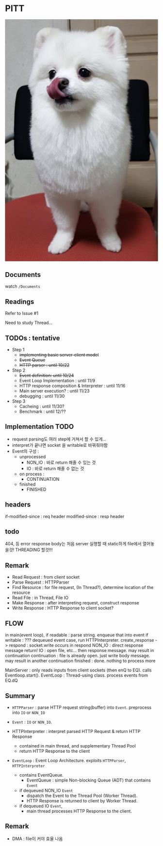 # PITT

![logo](Logo.png)


## Documents
watch `/Documents`

## Readings
Refer to Issue #1

Need to study Thread...

## TODOs : tentative
* Step 1
  - ~~implementing basic server-client model~~
  - ~~Event Queue~~
  - ~~HTTP parser : until 10/22~~
* Step 2
  - ~~Event definition: until 10/24~~
  - Event Loop Implementation : until 11/9
  - HTTP response composition & Interpreter : until 11/16
  - Main server execution? : until 11/23
  - debugging : until 11/30
* Step 3
  - Cacheing : until 11/30?
  - Benchmark : until 12/??

## Implementation TODO
  * request parsing도 여러 step에 거쳐서 할 수 있게...
  * interpret가 끝나면 socket 을 writable로 바꿔줘야함
  * Event의 구성 :
    * unprocessed
      * NON_IO : 바로 return 해줄 수 있는 것
      * IO : 바로 return 해줄 수 없는 것
    * on process :
      * CONTINUATION
    * finished
      * FINISHED


## headers
if-modified-since : req header
modified-since : resp header

## todo
404, 등 error response body는 처음 server 실행할 때 static하게 file에서 열어놓을것!
THREADING 할것!!!

## Remark
  * Read Request : from client socket
  * Parse Request : HTTPParser
  * Find Resource : for file request, (In Thread?), determine location of the resource
  * Read File : in Thread, File IO
  * Make Response : after interpreting request, construct response
  * Write Response : HTTP Response to client socket?

## FLOW
in main(event loop),
if readable : parse string. enqueue that into event
if writable : ???
dequeued event case, run HTTPInterpreter. create_response -> respond : socket.write occurs in respond
NON_IO : direct response message return!
IO : open file, etc... then response message. may result in continuation
continuation : file is already open. just write body message. may result in another continuation
finished : done. nothing to process more

MainServer : only reads inputs from client sockets (then enQ to EQ). calls Eventloop.start().
EventLoop : Thread-using class. process events from EQ.dQ


## Summary
* `HTTPParser` : parse HTTP request string(buffer) into `Event`. preprocess into `IO` or `NON_IO`
* `Event` : `IO` or `NON_IO`.
* HTTPInterpreter : interpret parsed HTTP Request & return HTTP Response
  - contained in main thread, and supplementary Thread Pool
  - return HTTP Response to the client

* `EventLoop` : Event Loop Architecture. exploits `HTTPParser`, `HTTPInterpreter`
  - contains EventQueue.
    + EventQueue : simple Non-blocking Queue (ADT) that contains `Event`
  - if dequeued NON_IO `Event`
    + dispatch the Event to the Thread Pool (Worker Thread).
    + HTTP Response is returned to client by Worker Thread.
  - if dequeued IO `Event`,
    + main thread processes HTTP Response to the client.

## Remark
  * DMA : file이 커야 효율 나옴